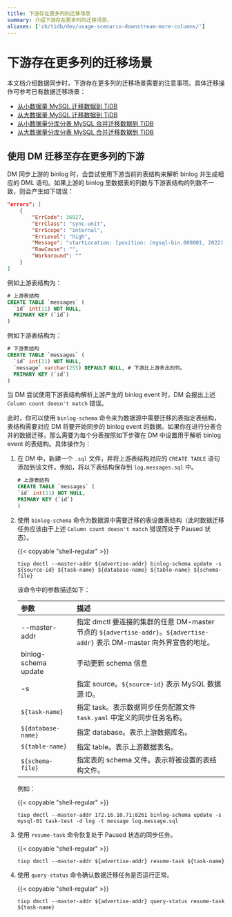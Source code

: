 ```yaml
---
title: 下游存在更多列的迁移场景
summary: 介绍下游存在更多列的迁移场景。
aliases: ['zh/tidb/dev/usage-scenario-downstream-more-columns/']
---
```


# 下游存在更多列的迁移场景

本文档介绍数据同步时，下游存在更多列的迁移场景需要的注意事项。具体迁移操作可参考已有数据迁移场景：

- [从小数据量 MySQL 迁移数据到 TiDB](/migrate-small-mysql-to-tidb.md)
- [从大数据量 MySQL 迁移数据到 TiDB](/migrate-large-mysql-to-tidb.md)
- [从小数据量分库分表 MySQL 合并迁移数据到 TiDB](/migrate-small-mysql-shards-to-tidb.md)
- [从大数据量分库分表 MySQL 合并迁移数据到 TiDB](/migrate-large-mysql-shards-to-tidb.md)

## 使用 DM 迁移至存在更多列的下游

DM 同步上游的 binlog 时，会尝试使用下游当前的表结构来解析 binlog 并生成相应的 DML 语句。如果上游的 binlog 里数据表的列数与下游表结构的列数不一致，则会产生如下错误：

```json
"errors": [
    {
        "ErrCode": 36027,
        "ErrClass": "sync-unit",
        "ErrScope": "internal",
        "ErrLevel": "high",
        "Message": "startLocation: [position: (mysql-bin.000001, 2022), gtid-set:09bec856-ba95-11ea-850a-58f2b4af5188:1-9 ], endLocation: [position: (mysql-bin.000001, 2022), gtid-set: 09bec856-ba95-11ea-850a-58f2b4af5188:1-9]: gen insert sqls failed, schema: log, table: messages: Column count doesn't match value count: 3 (columns) vs 2 (values)",
        "RawCause": "",
        "Workaround": ""
    }
]
```

例如上游表结构为：

```sql
# 上游表结构
CREATE TABLE `messages` (
  `id` int(11) NOT NULL,
  PRIMARY KEY (`id`)
)
```

例如下游表结构为：

```sql
# 下游表结构
CREATE TABLE `messages` (
  `id` int(11) NOT NULL,
  `message` varchar(255) DEFAULT NULL, # 下游比上游多出的列。
  PRIMARY KEY (`id`)
)
```

当 DM 尝试使用下游表结构解析上游产生的 binlog event 时，DM 会报出上述 `Column count doesn't match` 错误。

此时，你可以使用 `binlog-schema` 命令来为数据源中需要迁移的表指定表结构，表结构需要对应 DM 将要开始同步的 binlog event 的数据。如果你在进行分表合并的数据迁移，那么需要为每个分表按照如下步骤在 DM 中设置用于解析 binlog event 的表结构。具体操作为：

1. 在 DM 中，新建一个 `.sql` 文件，并将上游表结构对应的 `CREATE TABLE` 语句添加到该文件。例如，将以下表结构保存到 `log.messages.sql` 中。

    ```sql
    # 上游表结构
    CREATE TABLE `messages` (
    `id` int(11) NOT NULL,
    PRIMARY KEY (`id`)
    )
    ```

2. 使用 `binlog-schema` 命令为数据源中需要迁移的表设置表结构（此时数据迁移任务应该由于上述 `Column count doesn't match` 错误而处于 Paused 状态）。

    {{< copyable "shell-regular" >}}

    ```
    tiup dmctl --master-addr ${advertise-addr} binlog-schema update -s ${source-id} ${task-name} ${database-name} ${table-name} ${schema-file}
    ```

    该命令中的参数描述如下：

    | 参数            |  描述 |
    | :---           | :--- |
    | --master-addr  | 指定 dmctl 要连接的集群的任意 DM-master 节点的 `${advertise-addr}`。`${advertise-addr}` 表示 DM-master 向外界宣告的地址。 |
    | binlog-schema update| 手动更新 schema 信息 |
    | -s             | 指定 source。`${source-id}` 表示 MySQL 数据源 ID。 |
    | `${task-name}` | 指定 task。表示数据同步任务配置文件 `task.yaml` 中定义的同步任务名称。|
    | `${database-name}` | 指定 database。表示上游数据库名。 |
    | `${table-name}` | 指定 table。表示上游数据表名。|
    | `${schema-file}` | 指定表的 schema 文件。表示将被设置的表结构文件。|

    例如：

    {{< copyable "shell-regular" >}}

    ```
    tiup dmctl --master-addr 172.16.10.71:8261 binlog-schema update -s mysql-01 task-test -d log -t message log.message.sql
    ```

3. 使用 `resume-task` 命令恢复处于 Paused 状态的同步任务。

    {{< copyable "shell-regular" >}}

    ```
    tiup dmctl --master-addr ${advertise-addr} resume-task ${task-name}
    ```

4. 使用 `query-status` 命令确认数据迁移任务是否运行正常。

    {{< copyable "shell-regular" >}}

    ```
    tiup dmctl --master-addr ${advertise-addr} query-status resume-task ${task-name}
    ```
